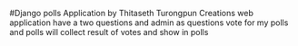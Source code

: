 #Django polls Application
by Thitaseth Turongpun
Creations web application have a two questions and admin as 
questions vote for my polls and polls will collect result
of votes and show in polls






